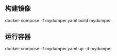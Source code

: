 ## 构建镜像
docker-compose -f mydumper.yaml build mydumper

## 运行容器
docker-compose -f mydumper.yaml up -d mydumper
